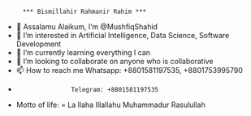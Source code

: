          *** Bismillahir Rahmanir Rahim ***
- 👋 Assalamu Alaikum, I’m @MushfiqShahid
- 👀 I’m interested in Artificial Intelligence, Data Science, Software Development
- 🌱 I’m currently learning everything I can
- 💞️ I’m looking to collaborate on anyone who is collaborative
- 📫 How to reach me Whatsapp: +8801581197535,  +8801753995790
-                    Telegram: +8801581197535
-  Motto of life: =  La Ilaha Illallahu Muhammadur Rasulullah

<!---
MushfiqShahid/MushfiqShahid is a ✨ special ✨ repository because its `README.md` (this file) appears on your GitHub profile.
You can click the Preview link to take a look at your changes.
--->
